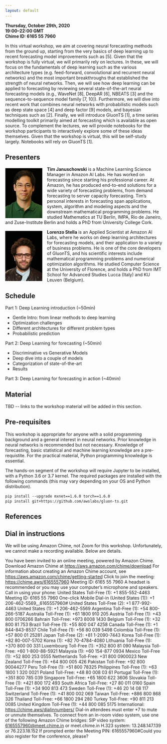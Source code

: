 ```yaml
---
layout: default
---
```


**Thursday, October 29th, 2020** <br>
**19:00–22:00 GMT** <br>
**Chime ID: 6165 55 7960**

In this virtual workshop, we aim at covering neural forecasting methods from the ground up, starting from the very basics of deep learning up to recent forecasting model improvements such as [5].
Given that the workshop is fully virtual, we will primarily rely on lectures.
In these, we will focus on the fundamentals of deep learning such as the various architecture types (e.g. feed-forward, convolutional and recurrent neural networks) and the most important breakthroughs that established the strength of neural networks.
Then, we will see how deep learning can be applied to forecasting by reviewing several state-of-the-art neural forecasting models (e.g., WaveNet [8], DeepAR [6], NBEATS [3] and the sequence-to-sequence model family [7, 10]).
Furthermore, we will dive into recent work that combines neural networks with probabilistic models such as deep state space [4] and deep factor [9] models, and bayesian techniques such as [2].
Finally, we will introduce GluonTS [1], a time series modelling toolkit primarily aimed at forecasting which is available as open source.
To complement the lectures, we will provide notebooks for the workshop participants to interactively explore some of these ideas themselves.
Given that the workshop is virtual, this will be self-study largely.
Notebooks will rely on GluonTS [1].

## Presenters

<p><img align="left" src="./assets/img/januschowski.jpeg" style="padding-right: 15px; padding-top: 5px;"/>
<b>Tim Januschowski</b> is a Machine Learning Science Manager in Amazon AI Labs. He has worked on forecasting since starting his professional career. At Amazon, he has produced end-to-end solutions for a wide variety of forecasting problems, from demand forecasting to server capacity forecasting. Tim’s personal interests in forecasting span applications, system, algorithm and modeling aspects and the downstream mathematical programming problems. He studied Mathematics at TU Berlin, IMPA, Rio de Janeiro, and Zuse-Institute Berlin and holds a PhD from University College Cork.
</p>

<p><img align="left" src="./assets/img/stella.jpeg" style="padding-right: 15px; padding-top: 5px;"/>
<b>Lorenzo Stella</b> is an Applied Scientist at Amazon AI Labs, where he works on deep learning architectures for forecasting models, and their application to a variety of business problems. He is one of the core developers of GluonTS, and his scientific interests include mathematical programming problems and numerical optimization algorithms. He studied Computer Science at the University of Florence, and holds a PhD from IMT School for Advanced Studies Lucca (Italy) and KU Leuven (Belgium).
</p>

## Schedule

Part 1: Deep Learning introduction (~50min)
* Gentle Intro: from linear methods to deep learning
* Optimization challenges
* Different architectures for different problem types
* Probabilistic prediction 

Part 2: Deep Learning for forecasting (~50min)
* Discriminative vs Generative Models
* Deep dive into a couple of models
* Categorization of state-of-the-art
* Results

Part 3: Deep Learning for forecasting in action (~40min)

## Material

TBD -- links to the workshop material will be added in this section.

## Pre-requisites

This workshop is appropriate for anyone with a solid programming background and a general interest in neural networks. Prior knowledge in neural networks is recommended but not necessary.
Knowledge of forecasting, basic statistical and machine learning knowledge are a pre-requistite.
For the practical material, Python programming knowledge is essential.

The hands-on segment of the workshop will require Jupyter to be installed, with a Python 3.6 or 3.7 kernel.
The required packages are installed with the following commands (this may vary depending on your OS and Python distribution).

```
pip install --upgrade mxnet==1.6.0 torch==1.6.0
pip install git+https://github.com/awslabs/gluon-ts.git
```

## References

## Dial in instructions 

We will be using Amazon Chime, not Zoom for this workshop. Unfortunately, we cannot make a recording available. Below are details.

You have been invited to an online meeting, powered by Amazon Chime.
Download Amazon Chime at https://aws.amazon.com/chime/download
For information about creating an Amazon Chime account, see https://aws.amazon.com/chime/getting-started
Click to join the meeting: https://chime.aws/6165557960
Meeting ID: 6165 55 7960
A headset is recommended or you may use your computer’s microphone and speakers.
Call in using your phone:
United States Toll-Free (1): +1 855-552-4463
Meeting ID: 6165 55 7960
One-click Mobile Dial-in (United States (1)): +1 206-462-5569,,,6165557960#
United States Toll-Free (2): +1 877-992-4463
United States (1): +1 206-462-5569
Argentina Toll-Free (1): +54 800-266-5187
Australia Toll-Free (1): +61 1800 910 205
Austria Toll-Free (1): +43 800 0706266
Bahrain Toll-Free: +973 8008 1430
Belgium Toll-Free (1): +32 800 81 753
Brazil Toll-Free (1): +55 800 047 4258
Canada Toll-Free (1): +1 844-843-8537
Chile Toll-Free (1): +56 80 039 5498
Colombia Toll-Free (1): +57 800 01 25281
Japan Toll-Free (2): +81 1-2090-7443
Korea Toll-Free (1): +82 80-007-5702
Korea (1): +82 70-4784-4080
Lithuania Toll-Free (1): +370 800 00 331
Luxembourg Toll-Free (1): +352 800 81 090
Malaysia Toll-Free: +60 1-800-88-5921
Malaysia (1): +60 154-877 0934
Mexico Toll-Free (1): +52 800 253 0555
Netherlands Toll-Free: +31 800 0900023
New Zealand Toll-Free (1): +64 800 005 426
Pakistan Toll-Free: +92 800 90044277
Peru Toll-Free (1): +51 800 78325
Philippines Toll-Free (1): +63 1800 1 320 0021
Poland Toll-Free: +48 80 008 03 61
Portugal Toll-Free (1): +351 800 785 039
Singapore Toll-Free: +65 1800 622 3606
Slovakia Toll-Free (1): +421 800 172 493
South Africa Toll-Free: +27 80 011 0160
Spain Toll-Free (1): +34 900 813 473
Sweden Toll-Free (1): +46 20 14 08 117
Switzerland Toll-Free (1): +41 800 002 069
Taiwan Toll-Free: +886 800 868 326
Thailand Toll-Free: +66 1800 294 280
Turkey Toll-Free: +90 811 213 0085
United Kingdom Toll-Free (1): +44 800 085 5175
International: https://chime.aws/dialinnumbers/
Dial-in attendees must enter *7 to mute or unmute themselves.
To connect from an in-room video system, use one of the following Amazon Chime bridges:
SIP video system: 6165557960@meet.chime.in or meet.chime.in
H.323 system: 13.248.147.139 or 76.223.18.152
If prompted enter the Meeting PIN: 6165557960#Could you also register for the conference, please?



